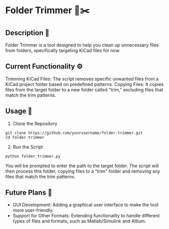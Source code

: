 # Folder Trimmer 📁✂️
## Description 📝
Folder Trimmer is a tool designed to help you clean up unnecessary files from folders, specifically targeting KiCad files for now. 

## Current Functionality ⚙️
Trimming KiCad Files: The script removes specific unwanted files from a KiCad project folder based on predefined patterns.
Copying Files: It copies files from the target folder to a new folder called "trim," excluding files that match the trim patterns.

## Usage 🚀
1. Clone the Repository
```
git clone https://github.com/yourusername/folder-trimmer.git
cd folder-trimmer
```
2. Run the Script
```
python folder_trimmer.py
```
You will be prompted to enter the path to the target folder. The script will then process this folder, copying files to a "trim" folder and removing any files that match the trim patterns.

## Future Plans 🔮
- GUI Development: Adding a graphical user interface to make the tool more user-friendly.
- Support for Other Formats: Extending functionality to handle different types of files and formats, such as Matlab/Simulink and Altium.
